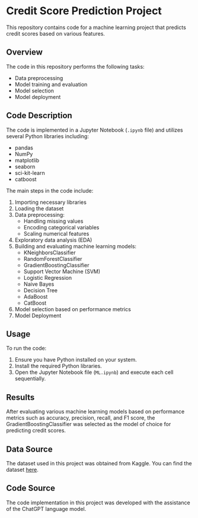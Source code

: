 # Credit Score Prediction Project

This repository contains code for a machine learning project that predicts credit scores based on various features.

## Overview

The code in this repository performs the following tasks:

- Data preprocessing
- Model training and evaluation
- Model selection
- Model deployment

## Code Description

The code is implemented in a Jupyter Notebook (`.ipynb` file) and utilizes several Python libraries including:

- pandas
- NumPy
- matplotlib
- seaborn
- sci-kit-learn
- catboost

The main steps in the code include:

1. Importing necessary libraries
2. Loading the dataset
3. Data preprocessing:
    - Handling missing values
    - Encoding categorical variables
    - Scaling numerical features
4. Exploratory data analysis (EDA)
5. Building and evaluating machine learning models:
    - KNeighborsClassifier
    - RandomForestClassifier
    - GradientBoostingClassifier
    - Support Vector Machine (SVM)
    - Logistic Regression
    - Naive Bayes
    - Decision Tree
    - AdaBoost
    - CatBoost
6. Model selection based on performance metrics
7. Model Deployment

## Usage

To run the code:

1. Ensure you have Python installed on your system.
2. Install the required Python libraries.
3. Open the Jupyter Notebook file (`ML.ipynb`) and execute each cell sequentially.

## Results

After evaluating various machine learning models based on performance metrics such as accuracy, precision, recall, and F1 score, the GradientBoostingClassifier was selected as the model of choice for predicting credit scores.

## Data Source

The dataset used in this project was obtained from Kaggle. You can find the dataset [here](https://www.kaggle.com/datasets/parisrohan/credit-score-classification).

## Code Source

The code implementation in this project was developed with the assistance of the ChatGPT language model. 

